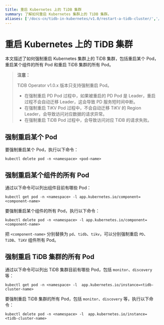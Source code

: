 ```yaml
---
title: 重启 Kubernetes 上的 TiDB 集群
summary: 了解如何重启 Kubernetes 集群上的 TiDB 集群。
aliases: ['/docs-cn/tidb-in-kubernetes/v1.0/restart-a-tidb-cluster/','/docs-cn/dev/tidb-in-kubernetes/maintain/restart/','/docs-cn/v3.1/tidb-in-kubernetes/maintain/restart/','/docs-cn/v3.0/tidb-in-kubernetes/maintain/restart/']
---
```


# 重启 Kubernetes 上的 TiDB 集群

本文描述了如何强制重启 Kubernetes 集群上的 TiDB 集群，包括重启某个 Pod，重启某个组件的所有 Pod 和重启 TiDB 集群的所有 Pod。

> **注意：**
>
> TiDB Operator v1.0.x 版本只支持强制重启 Pod。
>
> - 在强制重启 PD Pod 过程中，如果被重启的 PD Pod 是 Leader，重启过程不会自动迁移 Leader，这会导致 PD 服务短时间中断。
> - 在强制重启 TiKV Pod 过程中，不会自动迁移 TiKV 的 Region Leader，会导致访问对应数据的请求异常。
> - 在强制重启 TiDB Pod 过程中，会导致访问对应 TiDB 的请求失败。

## 强制重启某个 Pod

要强制重启某个 Pod，执行以下命令：


```shell
kubectl delete pod -n <namespace> <pod-name>
```

## 强制重启某个组件的所有 Pod

通过以下命令可以列出组件目前有哪些 Pod：


```shell
kubectl get pod -n <namespace> -l app.kubernetes.io/component=<component-name>
```

要强制重启某个组件的所有 Pod，执行以下命令：


```shell
kubectl delete pod -n <namespace> -l app.kubernetes.io/component=<component-name>
```

把 `<component-name>` 分别替换为 `pd`、`tidb`、`tikv`，可以分别强制重启 `PD`、`TiDB`、`TiKV` 组件所有 Pod。

## 强制重启 TiDB 集群的所有 Pod

通过以下命令可以列出 TiDB 集群目前有哪些 Pod，包括 `monitor`、`discovery` 等：


```shell
kubectl get pod -n <namespace> -l  app.kubernetes.io/instance=<tidb-cluster-name>
```

要强制重启 TiDB 集群的所有 Pod，包括 `monitor`、`discovery` 等，执行以下命令：


```shell
kubectl delete pod -n <namespace> -l  app.kubernetes.io/instance=<tidb-cluster-name>
```
